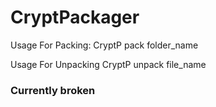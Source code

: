 # CryptPackager

Usage For Packing: CryptP pack folder_name

Usage For Unpacking CryptP unpack file_name


### Currently broken
